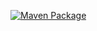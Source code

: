 [![Maven Package](https://github.com/madsnesse/axiom-based-testing-java/actions/workflows/maven-publish.yml/badge.svg?branch=main)](https://github.com/madsnesse/axiom-based-testing-java/actions/workflows/maven-publish.yml)
